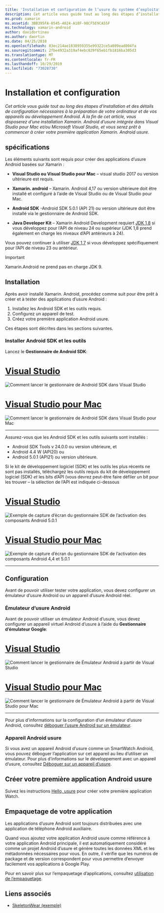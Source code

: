 ```yaml
---
title: 'Installation et configuration de l’usure du système d’exploitation onXamarin. Android '
description: Cet article vous guide tout au long des étapes d’installation et des détails de configuration nécessaires à la préparation de votre ordinateur et de vos appareils au développement Android. À la fin de cet article, vous disposerez d’une installation Xamarin. Android d’usure intégrée dans Visual Studio pour Mac et/ou Microsoft Visual Studio, et vous serez prêt à commencer à créer votre première application Xamarin. Android usure.
ms.prod: xamarin
ms.assetid: 3BB395FA-0545-4024-A18F-98CF5E9CA55F
ms.technology: xamarin-android
author: davidortinau
ms.author: daortin
ms.date: 04/25/2018
ms.openlocfilehash: 83ec214ae1838959355e99322ce5a809ead004fa
ms.sourcegitcommit: 2fbe4932a319af4ebc829f65eb1fb1816ba305d3
ms.translationtype: MT
ms.contentlocale: fr-FR
ms.lasthandoff: 10/29/2019
ms.locfileid: "73028730"
---
```

# <a name="setup-and-installation"></a>Installation et configuration

_Cet article vous guide tout au long des étapes d’installation et des détails de configuration nécessaires à la préparation de votre ordinateur et de vos appareils au développement Android. À la fin de cet article, vous disposerez d’une installation Xamarin. Android d’usure intégrée dans Visual Studio pour Mac et/ou Microsoft Visual Studio, et vous serez prêt à commencer à créer votre première application Xamarin. Android usure._

## <a name="requirements"></a>spécifications

Les éléments suivants sont requis pour créer des applications d’usure Android basées sur Xamarin :

- **Visual Studio ou Visual Studio pour Mac** &ndash; visual studio 2017 ou version ultérieure est requis.

- **Xamarin. android** &ndash; Xamarin. Android 4,17 ou version ultérieure doit être installé et configuré à l’aide de Visual Studio ou de Visual Studio pour Mac.

- **Android SDK** -Android SDK 5.0.1 (API 21) ou version ultérieure doit être installé via le gestionnaire de Android SDK.

- **Java Developer Kit** &ndash; Xamarin Android Development requiert [JDK 1,8](https://www.oracle.com/technetwork/java/javase/downloads/jdk8-downloads-2133151.html) si vous développez pour l’API de niveau 24 ou supérieur (JDK 1,8 prend également en charge les niveaux d’API antérieurs à 24).

Vous pouvez continuer à utiliser [JDK 1,7](https://www.oracle.com/technetwork/java/javase/downloads/jdk7-downloads-1880260.html) si vous développez spécifiquement pour l’API de niveau 23 ou antérieur.

> [!IMPORTANT]
> Xamarin.Android ne prend pas en charge JDK 9.

## <a name="installation"></a>Installation

Après avoir installé Xamarin. Android, procédez comme suit pour être prêt à créer et à tester des applications d’usure Android : 

1. Installez les Android SDK et les outils requis.
2. Configurez un appareil de test.
3. Créez votre première application Android usure.

Ces étapes sont décrites dans les sections suivantes.

### <a name="install-android-sdk-and-tools"></a>Installer Android SDK et les outils 

Lancez le **Gestionnaire de Android SDK**: 

# <a name="visual-studiotabwindows"></a>[Visual Studio](#tab/windows)

![Comment lancer le gestionnaire de Android SDK dans Visual Studio](installation-images/vs/sdk-menu.png)

# <a name="visual-studio-for-mactabmacos"></a>[Visual Studio pour Mac](#tab/macos)

![Comment lancer le gestionnaire de Android SDK dans Visual Studio pour Mac](installation-images/xs/sdk-menu.png)

-----

Assurez-vous que les Android SDK et les outils suivants sont installés :

- Android SDK Tools v 24.0.0 ou version ultérieure, et
- Android 4.4 W (API20) ou
- Android 5.0.1 (API21) ou version ultérieure.

Si le kit de développement logiciel (SDK) et les outils les plus récents ne sont pas installés, téléchargez les outils requis du kit de développement logiciel (SDK) *et* les bits d’API (vous devrez peut-être faire défiler un bit pour les trouver &ndash; la sélection de l’API est indiquée ci-dessous 

# <a name="visual-studiotabwindows"></a>[Visual Studio](#tab/windows)

![Exemple de capture d’écran du gestionnaire SDK de l’activation des composants Android 5.0.1](installation-images/vs/sdk-select.png)

# <a name="visual-studio-for-mactabmacos"></a>[Visual Studio pour Mac](#tab/macos)

![Exemple de capture d’écran du gestionnaire SDK de l’activation des composants Android 4,4 et 5.0.1](installation-images/xs/sdk-select.png)

-----

## <a name="configuration"></a>Configuration

Avant de pouvoir utiliser tester votre application, vous devez configurer un émulateur d’usure Android ou un appareil d’usure Android réel. 

### <a name="android-wear-emulator"></a>Émulateur d’usure Android

Avant de pouvoir utiliser un émulateur Android d’usure, vous devez configurer un appareil virtuel Android d’usure à l’aide du **Gestionnaire d’émulateur Google**:

# <a name="visual-studiotabwindows"></a>[Visual Studio](#tab/windows)

![Comment lancer le gestionnaire de Émulateur Android à partir de Visual Studio](installation-images/vs/emulator-menu.png)

# <a name="visual-studio-for-mactabmacos"></a>[Visual Studio pour Mac](#tab/macos)

![Comment lancer le gestionnaire de Émulateur Android à partir de Visual Studio pour Mac](installation-images/xs/emulator-menu.png)

-----

Pour plus d’informations sur la configuration d’un émulateur d’usure Android, consultez [déboguer l’usure Android sur un émulateur](~/android/wear/deploy-test/debug-on-emulator.md).

### <a name="android-wear-device"></a>Appareil Android usure

Si vous avez un appareil Android d’usure comme un SmartWatch Android, vous pouvez déboguer l’application sur cet appareil au lieu d’utiliser un émulateur. Pour plus d’informations sur le développement avec un appareil d’usure, consultez [Déboguer sur un appareil d’usure](~/android/wear/deploy-test/debug-on-device.md).

## <a name="create-your-first-android-wear-app"></a>Créer votre première application Android usure

Suivez les instructions [Hello, usure](~/android/wear/get-started/hello-wear.md) pour créer votre première application Watch.

## <a name="packaging-your-app"></a>Empaquetage de votre application

Les applications d’usure Android sont toujours distribuées avec une application de téléphone Android auxiliaire. 

Quand vous ajoutez votre application Android usure comme référence à votre application Android principale, il est automatiquement considéré comme un projet Android d’usure et génère toutes les données XML et les métadonnées nécessaires pour vous. En outre, il vérifie que les numéros de package et de version correspondent pour vous permettre d’envoyer facilement vos applications à Google Play. 

Pour en savoir plus sur l’empaquetage d’applications, consultez [utilisation de l’empaquetage](~/android/wear/deploy-test/packaging.md).

## <a name="related-links"></a>Liens associés

- [SkeletonWear (exemple)](https://docs.microsoft.com/samples/xamarin/monodroid-samples/wear-skeletonwear)
